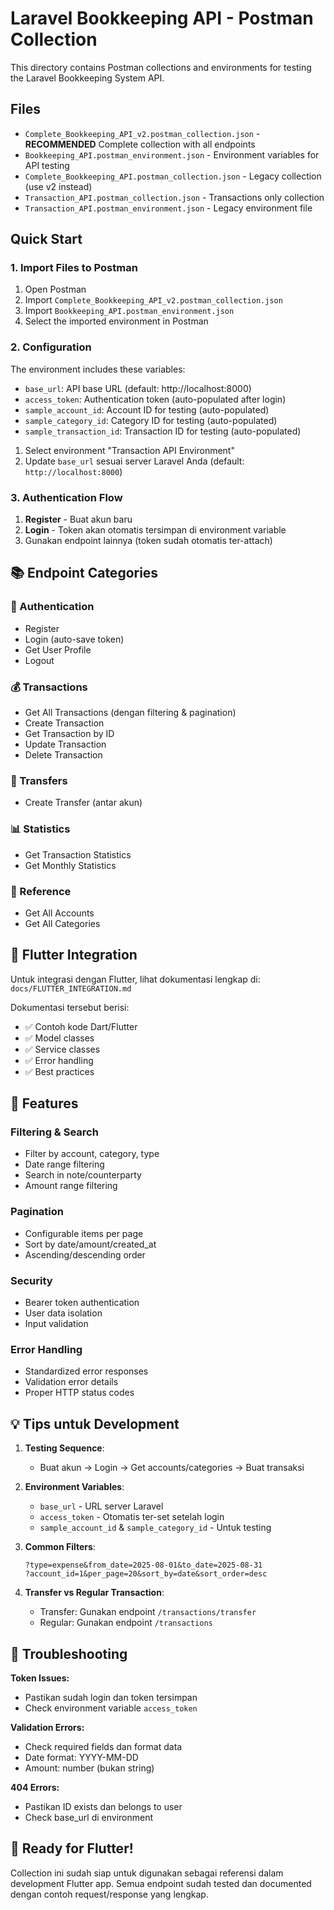 # Laravel Bookkeeping API - Postman Collection

This directory contains Postman collections and environments for testing the Laravel Bookkeeping System API.

## Files

- `Complete_Bookkeeping_API_v2.postman_collection.json` - **RECOMMENDED** Complete collection with all endpoints
- `Bookkeeping_API.postman_environment.json` - Environment variables for API testing
- `Complete_Bookkeeping_API.postman_collection.json` - Legacy collection (use v2 instead)
- `Transaction_API.postman_collection.json` - Transactions only collection
- `Transaction_API.postman_environment.json` - Legacy environment file

## Quick Start

### 1. Import Files to Postman

1. Open Postman
2. Import `Complete_Bookkeeping_API_v2.postman_collection.json`
3. Import `Bookkeeping_API.postman_environment.json`
4. Select the imported environment in Postman

### 2. Configuration

The environment includes these variables:
- `base_url`: API base URL (default: http://localhost:8000)
- `access_token`: Authentication token (auto-populated after login)
- `sample_account_id`: Account ID for testing (auto-populated)
- `sample_category_id`: Category ID for testing (auto-populated)
- `sample_transaction_id`: Transaction ID for testing (auto-populated)

1. Select environment "Transaction API Environment"
2. Update `base_url` sesuai server Laravel Anda (default: `http://localhost:8000`)

### 3. Authentication Flow

1. **Register** - Buat akun baru
2. **Login** - Token akan otomatis tersimpan di environment variable
3. Gunakan endpoint lainnya (token sudah otomatis ter-attach)

## 📚 Endpoint Categories

### 🔐 Authentication

-   Register
-   Login (auto-save token)
-   Get User Profile
-   Logout

### 💰 Transactions

-   Get All Transactions (dengan filtering & pagination)
-   Create Transaction
-   Get Transaction by ID
-   Update Transaction
-   Delete Transaction

### 🔄 Transfers

-   Create Transfer (antar akun)

### 📊 Statistics

-   Get Transaction Statistics
-   Get Monthly Statistics

### 📖 Reference

-   Get All Accounts
-   Get All Categories

## 🎯 Flutter Integration

Untuk integrasi dengan Flutter, lihat dokumentasi lengkap di:
`docs/FLUTTER_INTEGRATION.md`

Dokumentasi tersebut berisi:

-   ✅ Contoh kode Dart/Flutter
-   ✅ Model classes
-   ✅ Service classes
-   ✅ Error handling
-   ✅ Best practices

## 🔧 Features

### Filtering & Search

-   Filter by account, category, type
-   Date range filtering
-   Search in note/counterparty
-   Amount range filtering

### Pagination

-   Configurable items per page
-   Sort by date/amount/created_at
-   Ascending/descending order

### Security

-   Bearer token authentication
-   User data isolation
-   Input validation

### Error Handling

-   Standardized error responses
-   Validation error details
-   Proper HTTP status codes

## 💡 Tips untuk Development

1. **Testing Sequence**:

    - Buat akun → Login → Get accounts/categories → Buat transaksi

2. **Environment Variables**:

    - `base_url` - URL server Laravel
    - `access_token` - Otomatis ter-set setelah login
    - `sample_account_id` & `sample_category_id` - Untuk testing

3. **Common Filters**:

    ```
    ?type=expense&from_date=2025-08-01&to_date=2025-08-31
    ?account_id=1&per_page=20&sort_by=date&sort_order=desc
    ```

4. **Transfer vs Regular Transaction**:
    - Transfer: Gunakan endpoint `/transactions/transfer`
    - Regular: Gunakan endpoint `/transactions`

## 🐛 Troubleshooting

**Token Issues:**

-   Pastikan sudah login dan token tersimpan
-   Check environment variable `access_token`

**Validation Errors:**

-   Check required fields dan format data
-   Date format: YYYY-MM-DD
-   Amount: number (bukan string)

**404 Errors:**

-   Pastikan ID exists dan belongs to user
-   Check base_url di environment

## 📱 Ready for Flutter!

Collection ini sudah siap untuk digunakan sebagai referensi dalam development Flutter app. Semua endpoint sudah tested dan documented dengan contoh request/response yang lengkap.
